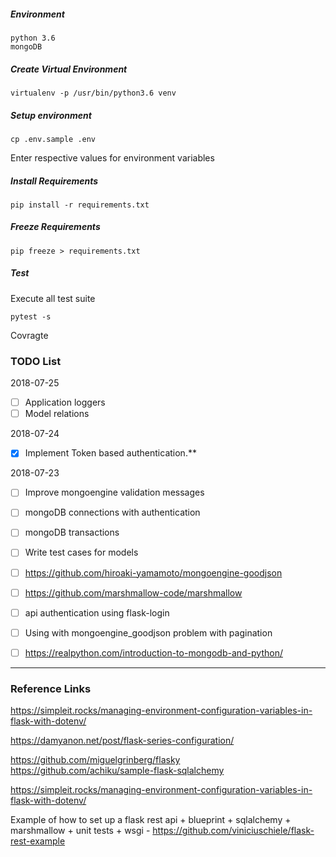##### Environment
```commandline
python 3.6
mongoDB
```

##### Create Virtual Environment

```commandline
virtualenv -p /usr/bin/python3.6 venv
```

##### Setup environment
```commandline
cp .env.sample .env
```
Enter respective values for environment variables

##### Install Requirements
```commandline
pip install -r requirements.txt
```

##### Freeze Requirements
```commandline
pip freeze > requirements.txt
```

##### Test
Execute all test suite
```commandline
pytest -s
```
Covragte


### TODO List

2018-07-25
- [ ] Application loggers
- [ ] Model relations

2018-07-24
- [x] Implement Token based authentication.**

2018-07-23
- [ ] Improve mongoengine validation messages

- [ ] mongoDB connections with authentication

- [ ] mongoDB transactions

- [ ] Write test cases for models

- [ ] https://github.com/hiroaki-yamamoto/mongoengine-goodjson

- [ ] https://github.com/marshmallow-code/marshmallow

- [ ] api authentication using flask-login

- [ ] Using with mongoengine_goodjson problem with pagination

- [ ] https://realpython.com/introduction-to-mongodb-and-python/
 
___
### Reference Links

https://simpleit.rocks/managing-environment-configuration-variables-in-flask-with-dotenv/

https://damyanon.net/post/flask-series-configuration/

https://github.com/miguelgrinberg/flasky
https://github.com/achiku/sample-flask-sqlalchemy

https://simpleit.rocks/managing-environment-configuration-variables-in-flask-with-dotenv/

Example of how to set up a flask rest api + blueprint + sqlalchemy + marshmallow + unit tests + wsgi -
https://github.com/viniciuschiele/flask-rest-example
